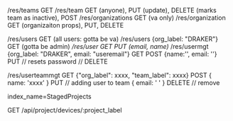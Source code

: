 /res/teams GET 
/res/team GET (anyone), PUT (update), DELETE (marks team as inactive), POST
/res/organizations GET (va only)
/res/organization GET (organizaiton props), PUT, DELETE

/res/users GET (all users: gotta be va)
/res/users {org_label: "DRAKER"} GET (gotta be admin)
*/res/user GET PUT (email, name)*
/res/usermgt {org_label: "DRAKER", email: "useremail"} GET POST {name:'', email: ''} PUT // resets password // DELETE

/res/userteammgt GET {"org_label": xxxx, "team_label": xxxx} POST { name: 'xxxx' } PUT // adding user to team { email: ' ' } DELETE // remove 


index_name=StagedProjects

GET /api/project/devices/:project_label 
